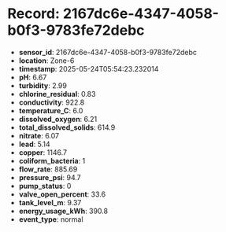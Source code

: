 # Record: 2167dc6e-4347-4058-b0f3-9783fe72debc

- **sensor_id**: 2167dc6e-4347-4058-b0f3-9783fe72debc
- **location**: Zone-6
- **timestamp**: 2025-05-24T05:54:23.232014
- **pH**: 6.67
- **turbidity**: 2.99
- **chlorine_residual**: 0.83
- **conductivity**: 922.8
- **temperature_C**: 6.0
- **dissolved_oxygen**: 6.21
- **total_dissolved_solids**: 614.9
- **nitrate**: 6.07
- **lead**: 5.14
- **copper**: 1146.7
- **coliform_bacteria**: 1
- **flow_rate**: 885.69
- **pressure_psi**: 94.7
- **pump_status**: 0
- **valve_open_percent**: 33.6
- **tank_level_m**: 9.37
- **energy_usage_kWh**: 390.8
- **event_type**: normal